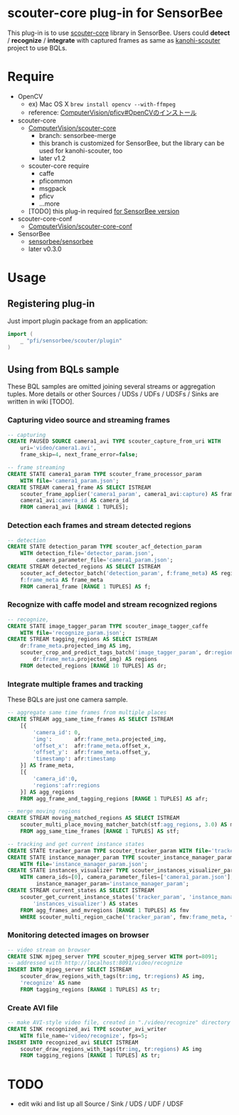 # scouter-core plug-in for SensorBee

This plug-in is to use [scouter-core](https://github.pfidev.jp/ComputerVision/scouter-core) library in SensorBee. Users could **detect** / **recognize** / **integrate** with captured frames as same as [kanohi-scouter](https://github.pfidev.jp/InStoreAutomation/kanohi-scouter) project to use BQLs.

# Require

* OpenCV
    * ex) Mac OS X `brew install opencv --with-ffmpeg`
    * reference: [ComputerVision/pficv#OpenCVのインストール](https://github.pfidev.jp/ComputerVision/pficv#opencv%E3%81%AE%E3%82%A4%E3%83%B3%E3%82%B9%E3%83%88%E3%83%BC%E3%83%AB)
* scouter-core
    * [ComputerVision/scouter-core](https://github.pfidev.jp/ComputerVision/scouter-core)
        * branch: sensorbee-merge
        * this branch is customized for SensorBee, but the library can be used for kanohi-scouter, too
        * later v1.2
    * scouter-core require
        * caffe
        * pficommon
        * msgpack
        * pficv
        * ...more
    * [TODO] this plug-in required [for SensorBee version](https://github.pfidev.jp/tanakad/scouter-core)
* scouter-core-conf
    * [ComputerVision/scouter-core-conf](https://github.pfidev.jp/ComputerVision/scouter-core-conf)
* SensorBee
    * [sensorbee/sensorbee](https://github.pfidev.jp/sensorbee/sensorbee)
    * later v0.3.0

# Usage

## Registering plug-in

Just import plugin package from an application:

```go
import (
    _ "pfi/sensorbee/scouter/plugin"
)
```

## Using from BQLs sample

These BQL samples are omitted joining several streams or aggregation tuples. More details or other Sources / UDSs / UDFs / UDSFs / Sinks are written in wiki [TODO].

### Capturing video source and streaming frames

```sql
-- capturing
CREATE PAUSED SOURCE camera1_avi TYPE scouter_capture_from_uri WITH
    uri='video/camera1.avi',
    frame_skip=4, next_frame_error=false;

-- frame streaming
CREATE STATE camera1_param TYPE scouter_frame_processor_param
    WITH file='camera1_param.json';
CREATE STREAM camera1_frame AS SELECT ISTREAM
    scouter_frame_applier('camera1_param', camera1_avi:capture) AS frame_meta,
    camera1_avi:camera_id AS camera_id
    FROM camera1_avi [RANGE 1 TUPLES];
```

### Detection each frames and stream detected regions

```sql
-- detection
CREATE STATE detection_param TYPE scouter_acf_detection_param
    WITH detection_file='detector_param.json',
         camera_parameter_file='camera1_param.json';
CREATE STREAM detected_regions AS SELECT ISTREAM
    scouter_acf_detector_batch('detection_param', f:frame_meta) AS regions,
    f:frame_meta AS frame_meta
    FROM camera1_frame [RANGE 1 TUPLES] AS f;
```

### Recognize with caffe model and stream recognized regions

```sql
-- recognize,
CREATE STATE image_tagger_param TYPE scouter_image_tagger_caffe
    WITH file='recognize_param.json';
CREATE STREAM tagging_regions AS SELECT ISTREAM
    dr:frame_meta.projected_img AS img,
    scouter_crop_and_predict_tags_batch('image_tagger_param', dr:regions,
        dr:frame_meta.projected_img) AS regions
    FROM detected_regions [RANGE 10 TUPLES] AS dr;
```

### Integrate multiple frames and tracking

These BQLs are just one camera sample.

```sql
-- aggregate same time frames from multiple places
CREATE STREAM agg_same_time_frames AS SELECT ISTREAM
    [{
        'camera_id': 0,
        'img':       afr:frame_meta.projected_img,
        'offset_x':  afr:frame_meta.offset_x,
        'offset_y':  afr:frame_meta.offset_y,
        'timestamp': afr:timestamp
    }] AS frame_meta,
    [{
        'camera_id':0,
        'regions':afr:regions
    }] AS agg_regions
    FROM agg_frame_and_tagging_regions [RANGE 1 TUPLES] AS afr;
```

```sql
-- merge moving regions
CREATE STREAM moving_matched_regions AS SELECT ISTREAM
    scouter_multi_place_moving_matcher_batch(stf:agg_regions, 3.0) AS mv_regions
    FROM agg_same_time_frames [RANGE 1 TUPLES] AS stf;
```

```sql
-- tracking and get current instance states
CREATE STATE tracker_param TYPE scouter_tracker_param WITH file='tracker_param.json';
CREATE STATE instance_manager_param TYPE scouter_instance_manager_param
    WITH file='instance_manager_param.json';
CREATE STATE instances_visualizer TYPE scouter_instances_visualizer_param
    WITH camera_ids=[0], camera_parameter_files=['camera1_param.json'],
         instance_manager_param='instance_manager_param';
CREATE STREAM current_states AS SELECT ISTREAM
    scouter_get_current_instance_states('tracker_param', 'instance_manager_param',
        'instances_visualizer') AS states
    FROM agg_frames_and_mvregions [RANGE 1 TUPLES] AS fmv
    WHERE scouter_multi_region_cache('tracker_param', fmv:frame_meta, fmv:mv_regions);
```

### Monitoring detected images on browser

```sql
-- video stream on browser
CREATE SINK mjpeg_server TYPE scouter_mjpeg_server WITH port=8091;
-- addressed with http://localhost:8091/video/recognize
INSERT INTO mjpeg_server SELECT ISTREAM
    scouter_draw_regions_with_tags(tr:img, tr:regions) AS img,
    'recognize' AS name
    FROM tagging_regions [RANGE 1 TUPLES] AS tr;
```

### Create AVI file

```sql
-- make AVI-style video file, created in "./video/recognize" directory
CREATE SINK recognized_avi TYPE scouter_avi_writer
    WITH file_name='video/recognize', fps=5;
INSERT INTO recognized_avi SELECT ISTREAM
    scouter_draw_regions_with_tags(tr:img, tr:regions) AS img
    FROM tagging_regions [RANGE 1 TUPLES] AS tr;
```

# TODO

* edit wiki and list up all Source / Sink / UDS / UDF / UDSF
